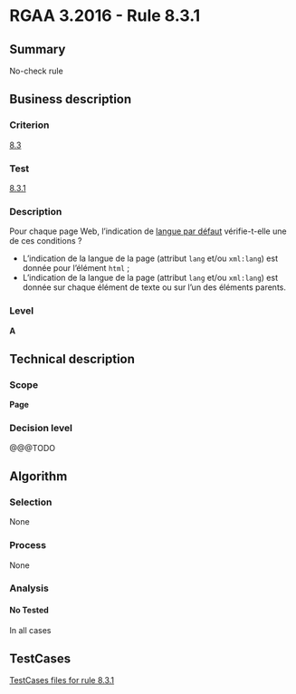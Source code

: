 # RGAA 3.2016 - Rule 8.3.1

## Summary
No-check rule


## Business description

### Criterion
[8.3](http://references.modernisation.gouv.fr/rgaa-accessibilite/criteres.html#crit-8-3)

### Test
[8.3.1](http://references.modernisation.gouv.fr/rgaa-accessibilite/criteres.html#test-8-3-1)

### Description
<div lang="fr">Pour chaque page Web, l&#x2019;indication de <a href="http://references.modernisation.gouv.fr/rgaa-accessibilite/glossaire.html#langue-par-dfaut">langue par d&#xE9;faut</a> v&#xE9;rifie-t-elle une de ces conditions&nbsp;? <ul><li>L&#x2019;indication de la langue de la page (attribut <code lang="en">lang</code> et/ou <code lang="en">xml:lang</code>) est donn&#xE9;e pour l&#x2019;&#xE9;l&#xE9;ment <code lang="en">html</code>&nbsp;;</li> <li>L&#x2019;indication de la langue de la page (attribut <code lang="en">lang</code> et/ou <code lang="en">xml:lang</code>) est donn&#xE9;e sur chaque &#xE9;l&#xE9;ment de texte ou sur l&#x2019;un des &#xE9;l&#xE9;ments parents.</li> </ul></div>

### Level
**A**


## Technical description

### Scope
**Page**

### Decision level
@@@TODO


## Algorithm

### Selection
None

### Process
None

### Analysis

#### No Tested
In all cases


##  TestCases

[TestCases files for rule 8.3.1](https://github.com/Asqatasun/Asqatasun/tree/develop/rules/rules-rgaa3.2016/src/test/resources/testcases/rgaa32016/Rgaa32016Rule080301/)


